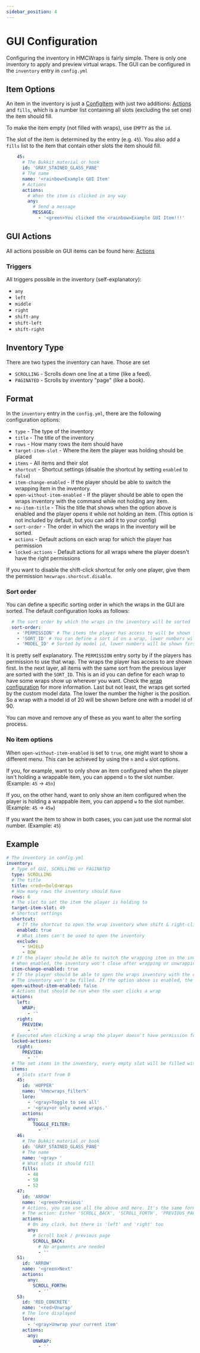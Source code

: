 ```yaml
---
sidebar_position: 4
---
```


# GUI Configuration

Configuring the inventory in HMCWraps is fairly simple. There is only one inventory to apply and preview virtual wraps.
The GUI can be configured in the `inventory` entry in `config.yml`

## Item Options
An item in the inventory is just a [ConfigItem](https://docs.hibiscusmc.com/hmcwraps/config/item) with just two additions: [Actions](https://docs.hibiscusmc.com/hmcwraps/config/actioms) and `fills`, which is a number list containing all slots (excluding the set one) the item should fill.

To make the item empty (not filled with wraps), use `EMPTY` as the `id`.

The slot of the item is determined by the entry (e.g. `45`).
You also add a `fills` list to the item that contain other slots the item should fill.
```yaml
    45:
      # The Bukkit material or hook
      id: 'GRAY_STAINED_GLASS_PANE'
      # The name
      name: '<rainbow>Example GUI Item'
      # Actions
      actions:
        # When the item is clicked in any way
        any: 
          # Send a message
          MESSAGE:
            - '<green>You clicked the <rainbow>Example GUI Item!!!'
```

## GUI Actions
All actions possible on GUI items can be found here: [Actions](https://docs.hibiscusmc.com/hmcwraps/config/actions)

### Triggers
All triggers possible in the inventory (self-explanatory):
- `any`
- `left`
- `middle`
- `right`
- `shift-any`
- `shift-left`
- `shift-right`

## Inventory Type
There are two types the inventory can have. Those are set
- `SCROLLING` - Scrolls down one line at a time (like a feed).
- `PAGINATED` - Scrolls by inventory "page" (like a book).

## Format
In the `inventory` entry in the `config.yml`, there are the following configuration options: 
- `type` - The type of the inventory
- `title` - The title of the inventory
- `rows` - How many rows the item should have
- `target-item-slot` - Where the item the player was holding should be placed
- `items` - All items and their slot
- `shortcut` - Shortcut settings (disable the shortcut by setting `enabled` to `false`)
- `item-change-enabled` - If the player should be able to switch the wrapping item in the inventory.
- `open-without-item-enabled` - If the player should be able to open the wraps inventory with the command while not holding any item.
- `no-item-title` - This the title that shows when the option above is enabled and the player opens it while not holding an item. (This option is not included by default, but you can add it to your config)
- `sort-order` - The order in which the wraps in the inventory will be sorted.
- `actions` - Default actions on each wrap for which the player has permission 
- `locked-actions` - Default actions for all wraps where the player doesn't have the right permissions

If you want to disable the shift-click shortcut for only one player, give them the permission `hmcwraps.shortcut.disable`.

### Sort order
You can define a specific sorting order in which the wraps in the GUI are sorted. The default configuration looks as follows:

```yaml
  # The sort order by which the wraps in the inventory will be sorted
  sort-order:
    - 'PERMISSION' # The items the player has access to will be shown first
    - 'SORT_ID' # You can define a sort id on a wrap, lower numbers will be shown first. Example: 'sort: 3'
    - 'MODEL_ID' # Sorted by model id, lower numbers will be shown first
```

It is pretty self explanatory. The `PERMISSION` entry sorty by if the players has permission to use that wrap. The wraps the player has access to are shown first. In the next layer, all items with the same sort from the previous layer are sorted with the `SORT_ID`. This is an id you can define for each wrap to have some wraps show up wherever you want. Check the [wrap configuration](https://docs.hibiscusmc.com/hmcwraps/config/wraps) for more information. Last but not least, the wraps get sorted by the custom model data. The lower the number the higher is the position. So a wrap with a model id of 20 will be shown before one with a model id of 90.

You can move and remove any of these as you want to alter the sorting process.

### No item options
When `open-without-item-enabled` is set to `true`, one might want to show a different menu.
This can be achieved by using the `n` and `w` slot options.

If you, for example, want to only show an item configured when the player isn't holding a wrappable item,
you can append `n` to the slot number. (Example: `45` -> `45n`)

If you, on the other hand, want to only show an item configured when the player is holding a wrappable item,
you can append `w` to the slot number. (Example: `45` -> `45w`)

If you want the item to show in both cases, you can just use the normal slot number. (Example: `45`)

## Example
```yaml
# The inventory in config.yml
inventory:
  # Type of GUI, SCROLLING or PAGINATED
  type: SCROLLING
  # The title
  title: <red><bold>Wraps
  # How many rows the inventory should have
  rows: 6
  # The slot to set the item the player is holding to
  target-item-slot: 49
  # Shortcut settings
  shortcut:
    # If the shortcut to open the wrap inventory when shift & right-clicking should be enabled
    enabled: true
    # What items can't be used to open the inventory
    exclude: 
      - SHIELD
      - BOW
  # If the player should be able to switch the wrapping item in the inventory.
  # When enabled, the inventory won't close after wrapping or unwrapping.
  item-change-enabled: true
  # If the player should be able to open the wraps inventory with the command while not holding any item.
  # The inventory won't be filled. If the option above is enabled, the player can then click the item to wrap.
  open-without-item-enabled: false
  # Actions that should be run when the user clicks a wrap
  actions:
    left:
      WRAP:
        - ''
    right:
      PREVIEW:
        - ''
  # Executed when clicking a wrap the player doesn't have permission for
  locked-actions:
    right:
      PREVIEW:
        - ''
  # The set items in the inventory, every empty slot will be filled with wraps
  items:
    # Slots start from 0
    45:
      id: 'HOPPER'
      name: '%hmcwraps_filter%'
      lore:
        - '<gray>Toggle to see all'
        - '<gray>or only owned wraps.'
      actions:
        any:
          TOGGLE_FILTER:
            - ''
    46:
      # The Bukkit material or hook
      id: 'GRAY_STAINED_GLASS_PANE'
      # The name
      name: '<gray> '
      # What slots it should fill
      fills:
        - 48
        - 50
        - 52
    47:
      id: 'ARROW'
      name: '<green>Previous'
      # Actions, you can use all the above and more. It's the same format as the actions in the wraps.
      # The action: Either 'SCROLL_BACK', 'SCROLL_FORTH', 'PREVIOUS_PAGE', 'NEXT_PAGE', 'UNWRAP' to unwrap the current item, 'CLOSE' to close the inventory
      actions:
        # On any click, but there is 'left' and 'right' too
        any:
          # Scroll back / previous page
          SCROLL_BACK:
            # No arguments are needed
            - ''
    51:
      id: 'ARROW'
      name: '<green>Next'
      actions:
        any:
          SCROLL_FORTH:
            - ''
    53:
      id: 'RED_CONCRETE'
      name: '<red>Unwrap'
      # The lore displayed
      lore:
        - '<gray>Unwrap your current item'
      actions:
        any:
          UNWRAP:
            - ''
```